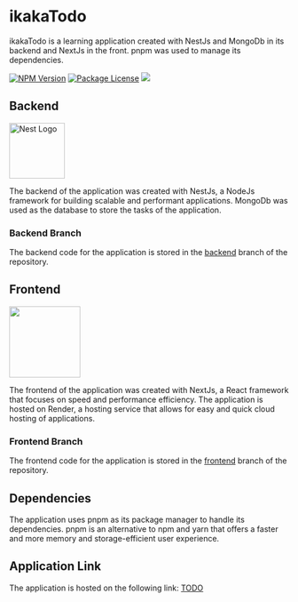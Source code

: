 # ikakaTodo

ikakaTodo is a learning application created with NestJs and MongoDb in its backend and NextJs in the front. pnpm was used to manage its dependencies.

<a href="https://www.npmjs.com/~nestjscore" target="_blank"><img src="https://img.shields.io/npm/v/@nestjs/core.svg" alt="NPM Version" /></a>
<a href="https://www.npmjs.com/~nestjscore" target="_blank"><img src="https://img.shields.io/npm/l/@nestjs/core.svg" alt="Package License" /></a>
<a href="https://twitter.com/nestframework" target="_blank"><img src="https://img.shields.io/twitter/follow/nestframework.svg?style=social&label=Follow"></a>

## Backend

 <a href="http://nestjs.com/" target="blank"><img src="https://nestjs.com/img/logo-small.svg" width="100" alt="Nest Logo" /></a>

The backend of the application was created with NestJs, a NodeJs framework for building scalable and performant applications. MongoDb was used as the database to store the tasks of the application.

### Backend Branch

The backend code for the application is stored in the [backend](https://github.com/ikakaotsu/ikakaTodo/tree/backend) branch of the repository.

## Frontend

  <a href="https://nextjs.org">
    <picture>
      <source media="(prefers-color-scheme: dark)" srcset="https://assets.vercel.com/image/upload/v1662130559/nextjs/Icon_dark_background.png">
      <img src="https://assets.vercel.com/image/upload/v1662130559/nextjs/Icon_light_background.png" height="128">
    </picture>
  </a>

The frontend of the application was created with NextJs, a React framework that focuses on speed and performance efficiency. The application is hosted on Render, a hosting service that allows for easy and quick cloud hosting of applications.

### Frontend Branch

The frontend code for the application is stored in the [frontend](https://github.com/ikakaotsu/ikakaTodo/tree/frontend) branch of the repository.

## Dependencies

The application uses pnpm as its package manager to handle its dependencies. pnpm is an alternative to npm and yarn that offers a faster and more memory and storage-efficient user experience.

## Application Link

The application is hosted on the following link: [TODO](https://front-todo-lpja.onrender.com) 

